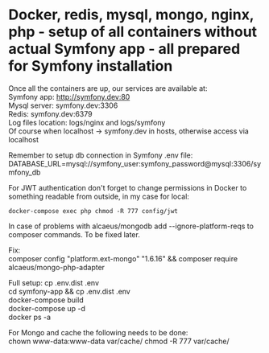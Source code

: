 # Docker, redis, mysql, mongo, nginx, php - setup of all containers without actual Symfony app - all prepared for Symfony installation

Once all the containers are up, our services are available at:  
    Symfony app: http://symfony.dev:80  
    Mysql server: symfony.dev:3306  
    Redis: symfony.dev:6379  
    Log files location: logs/nginx and logs/symfony  
    Of course when localhost -> symfony.dev in hosts, otherwise access via localhost  

Remember to setup db connection in Symfony .env file:
    DATABASE_URL=mysql://symfony_user:symfony_password@mysql:3306/symfony_db

For JWT authentication don't forget to change permissions in Docker to something readable from outside, in my case for local:  

    docker-compose exec php chmod -R 777 config/jwt


In case of problems with alcaeus/mongodb add
  --ignore-platform-reqs
to composer commands. To be fixed later.  

Fix:  
    composer config "platform.ext-mongo" "1.6.16" && composer require alcaeus/mongo-php-adapter

Full setup:
    cp .env.dist .env  
    cd symfony-app && cp .env.dist .env  
    docker-compose build  
    docker-compose up -d  
    docker ps -a  

For Mongo and cache the following needs to be done:  
    chown www-data:www-data var/cache/
    chmod -R 777 var/cache/
